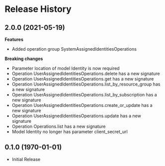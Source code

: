 # Release History

## 2.0.0 (2021-05-19)

**Features**

  - Added operation group SystemAssignedIdentitiesOperations

**Breaking changes**

  - Parameter location of model Identity is now required
  - Operation UserAssignedIdentitiesOperations.delete has a new signature
  - Operation UserAssignedIdentitiesOperations.get has a new signature
  - Operation UserAssignedIdentitiesOperations.list_by_resource_group has a new signature
  - Operation UserAssignedIdentitiesOperations.list_by_subscription has a new signature
  - Operation UserAssignedIdentitiesOperations.create_or_update has a new signature
  - Operation UserAssignedIdentitiesOperations.update has a new signature
  - Operation Operations.list has a new signature
  - Model Identity no longer has parameter client_secret_url

## 0.1.0 (1970-01-01)

* Initial Release
